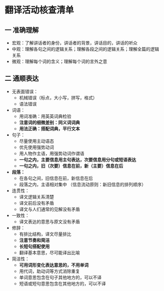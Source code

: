 # 翻译活动核查清单

## 一 准确理解

- 宏观：了解讲话者的身份，讲话者的背景，讲话目的，讲话的听众
- 中观：理解各句之间的逻辑关系；理解各段之间的逻辑关系；理解全篇的逻辑关系
- 微观：理解每个词的含义；理解每个词的言外之意

## 二 通顺表达

- 无表面错误：
  - 机械错误（标点，大小写，拼写，格式）
  - 语法错误
- 词语：           
  - 用词准确：用英英词典检验           
  - **注意词的细微差别：同义词词典**           
  - **用法正确：搭配词典，平行文本**
- 句子：           
  - 尽量使用主动语态           
  - 优先使用强势动词           
  - 用人物作主语，用强势动词作谓语           
  - **一句之内，主要信息用主句表达，次要信息用分句或短语表达**          
  -  **一句之内，旧（次要）信息在前，新（主要）信息在后**
- **段落：**
  - 在各句之间，旧信息在前，新信息在后
  - 段落之内，主语相对集中           （信息流动原则：新旧信息的排列顺序）
- 连贯性：
  - 译文逻辑关系清楚            
  - 译文前后没有矛盾            
  - 译文与人们通常的见解没有矛盾
- 一致性：
  - 译文表达的意思与原文没有矛盾
- 修辞：
  - 有排比结构，译文尽量排比           
  - **注意节奏和简洁**           
  - **长短句搭配使用**           
  - 翻译基本意思，尽可能译出比喻
- 简洁性：
  - **可用词形变化表达意思的，不用单词**
  - 用代词，助动词等方式消除重复
  - 单词意思包含在句子其他地方的，可以不译
  - 短语或短句意思包含在其他地方的，可以不译           

